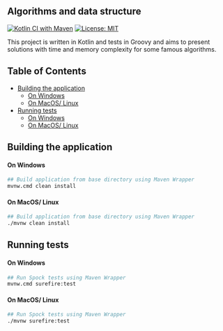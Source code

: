 Algorithms and data structure
-----------------------------
[![Kotlin CI with Maven](https://github.com/DanielMichalski/algorithms-and-data-structures/workflows/Kotlin%20CI%20with%20Maven/badge.svg)](https://github.com/DanielMichalski/algorithms-and-data-structures/actions?query=workflow%3A%22Kotlin+CI+with+Maven%22)
[![License: MIT](https://img.shields.io/badge/License-MIT-yellow.svg)](https://github.com/DanielMichalski/algorithms-and-data-structures/blob/master/LICENSE)

This project is written in Kotlin and tests in Groovy and aims to present solutions with time and memory complexity for some famous algorithms.

## Table of Contents
* [Building the application](#building-the-application)
    * [On Windows](#on-windows)
    * [On MacOS/ Linux](#on-macos-linux)
* [Running tests](#running-tests)
    * [On Windows](#on-windows)
    * [On MacOS/ Linux](#on-macos-linux)


## Building the application
#### On Windows
```bash
## Build application from base directory using Maven Wrapper
mvnw.cmd clean install
```

#### On MacOS/ Linux
```bash
## Build application from base directory using Maven Wrapper
./mvnw clean install
```

## Running tests
#### On Windows
```bash
## Run Spock tests using Maven Wrapper
mvnw.cmd surefire:test
```

#### On MacOS/ Linux
```bash
## Run Spock tests using Maven Wrapper
./mvnw surefire:test
```
